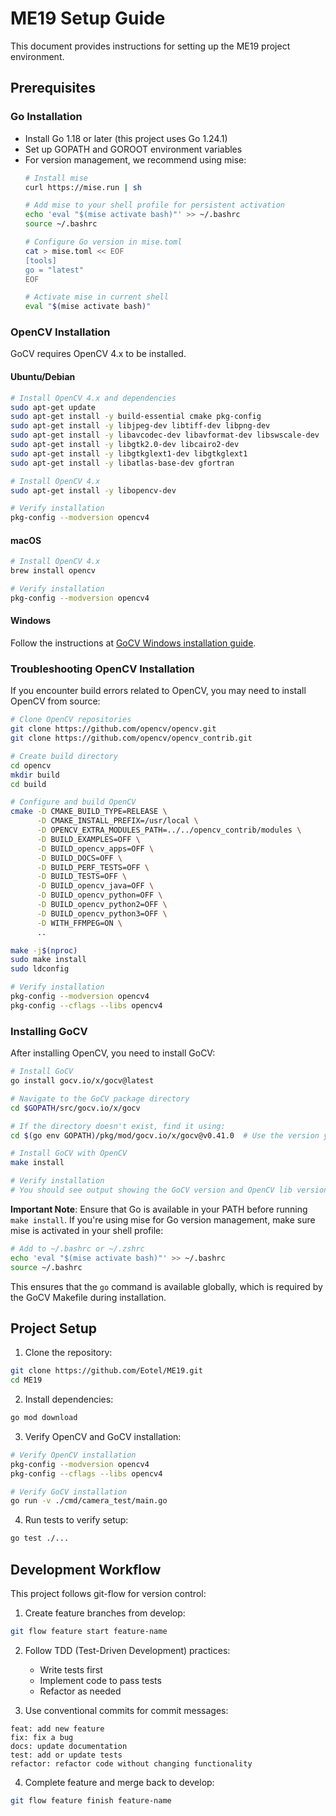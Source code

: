# ME19 Setup Guide

This document provides instructions for setting up the ME19 project environment.

## Prerequisites

### Go Installation
- Install Go 1.18 or later (this project uses Go 1.24.1)
- Set up GOPATH and GOROOT environment variables
- For version management, we recommend using mise:
  ```bash
  # Install mise
  curl https://mise.run | sh
  
  # Add mise to your shell profile for persistent activation
  echo 'eval "$(mise activate bash)"' >> ~/.bashrc
  source ~/.bashrc
  
  # Configure Go version in mise.toml
  cat > mise.toml << EOF
  [tools]
  go = "latest"
  EOF
  
  # Activate mise in current shell
  eval "$(mise activate bash)"
  ```

### OpenCV Installation

GoCV requires OpenCV 4.x to be installed.

#### Ubuntu/Debian
```bash
# Install OpenCV 4.x and dependencies
sudo apt-get update
sudo apt-get install -y build-essential cmake pkg-config
sudo apt-get install -y libjpeg-dev libtiff-dev libpng-dev
sudo apt-get install -y libavcodec-dev libavformat-dev libswscale-dev
sudo apt-get install -y libgtk2.0-dev libcairo2-dev
sudo apt-get install -y libgtkglext1-dev libgtkglext1
sudo apt-get install -y libatlas-base-dev gfortran

# Install OpenCV 4.x
sudo apt-get install -y libopencv-dev

# Verify installation
pkg-config --modversion opencv4
```

#### macOS
```bash
# Install OpenCV 4.x
brew install opencv

# Verify installation
pkg-config --modversion opencv4
```

#### Windows
Follow the instructions at [GoCV Windows installation guide](https://gocv.io/getting-started/windows/).

### Troubleshooting OpenCV Installation

If you encounter build errors related to OpenCV, you may need to install OpenCV from source:

```bash
# Clone OpenCV repositories
git clone https://github.com/opencv/opencv.git
git clone https://github.com/opencv/opencv_contrib.git

# Create build directory
cd opencv
mkdir build
cd build

# Configure and build OpenCV
cmake -D CMAKE_BUILD_TYPE=RELEASE \
      -D CMAKE_INSTALL_PREFIX=/usr/local \
      -D OPENCV_EXTRA_MODULES_PATH=../../opencv_contrib/modules \
      -D BUILD_EXAMPLES=OFF \
      -D BUILD_opencv_apps=OFF \
      -D BUILD_DOCS=OFF \
      -D BUILD_PERF_TESTS=OFF \
      -D BUILD_TESTS=OFF \
      -D BUILD_opencv_java=OFF \
      -D BUILD_opencv_python=OFF \
      -D BUILD_opencv_python2=OFF \
      -D BUILD_opencv_python3=OFF \
      -D WITH_FFMPEG=ON \
      ..

make -j$(nproc)
sudo make install
sudo ldconfig

# Verify installation
pkg-config --modversion opencv4
pkg-config --cflags --libs opencv4
```

### Installing GoCV

After installing OpenCV, you need to install GoCV:

```bash
# Install GoCV
go install gocv.io/x/gocv@latest

# Navigate to the GoCV package directory
cd $GOPATH/src/gocv.io/x/gocv

# If the directory doesn't exist, find it using:
cd $(go env GOPATH)/pkg/mod/gocv.io/x/gocv@v0.41.0  # Use the version you installed

# Install GoCV with OpenCV
make install

# Verify installation
# You should see output showing the GoCV version and OpenCV lib version
```

**Important Note**: Ensure that Go is available in your PATH before running `make install`. If you're using mise for Go version management, make sure mise is activated in your shell profile:

```bash
# Add to ~/.bashrc or ~/.zshrc
echo 'eval "$(mise activate bash)"' >> ~/.bashrc
source ~/.bashrc
```

This ensures that the `go` command is available globally, which is required by the GoCV Makefile during installation.

## Project Setup

1. Clone the repository:
```bash
git clone https://github.com/Eotel/ME19.git
cd ME19
```

2. Install dependencies:
```bash
go mod download
```

3. Verify OpenCV and GoCV installation:
```bash
# Verify OpenCV installation
pkg-config --modversion opencv4
pkg-config --cflags --libs opencv4

# Verify GoCV installation
go run -v ./cmd/camera_test/main.go
```

4. Run tests to verify setup:
```bash
go test ./...
```

## Development Workflow

This project follows git-flow for version control:

1. Create feature branches from develop:
```bash
git flow feature start feature-name
```

2. Follow TDD (Test-Driven Development) practices:
   - Write tests first
   - Implement code to pass tests
   - Refactor as needed

3. Use conventional commits for commit messages:
```
feat: add new feature
fix: fix a bug
docs: update documentation
test: add or update tests
refactor: refactor code without changing functionality
```

4. Complete feature and merge back to develop:
```bash
git flow feature finish feature-name
```
